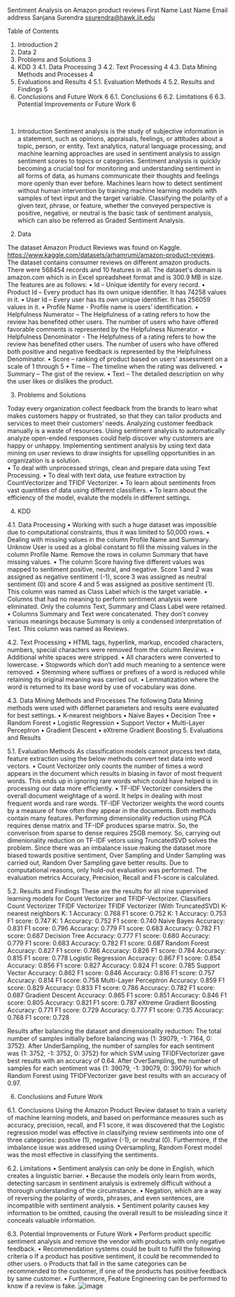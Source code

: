 Sentiment Analysis on Amazon product reviews
First Name	Last Name	Email address
Sanjana	Surendra	ssurendra@hawk.iit.edu

Table of Contents
1. Introduction	2
2. Data	2
3. Problems and Solutions	3
4. KDD	3
4.1. Data Processing	3
4.2. Text Processing	4
4.3. Data Mining Methods and Processes	4
5. Evaluations and Results	4
5.1. Evaluation Methods	4
5.2. Results and Findings	5
6. Conclusions and Future Work	6
6.1. Conclusions	6
6.2. Limitations	6
6.3. Potential Improvements or Future Work	6


 
1.	Introduction
Sentiment analysis is the study of subjective information in a statement, such as opinions, appraisals, feelings, or attitudes about a topic, person, or entity. Text analytics, natural language processing, and machine learning approaches are used in sentiment analysis to assign sentiment scores to topics or categories.
Sentiment analysis is quickly becoming a crucial tool for monitoring and understanding sentiment in all forms of data, as humans communicate their thoughts and feelings more openly than ever before. Machines learn how to detect sentiment without human intervention by training machine learning models with samples of text input and the target variable. Classifying the polarity of a given text, phrase, or feature, whether the conveyed perspective is positive, negative, or neutral is the basic task of sentiment analysis, which can also be referred as Graded Sentiment Analysis.

2.	Data

The dataset Amazon Product Reviews was found on Kaggle. https://www.kaggle.com/datasets/arhamrumi/amazon-product-reviews.
The dataset contains consumer reviews on different amazon products. There were 568454 records and 10 features in all. The dataset's domain is amazon.com which is in Excel spreadsheet format and is 300.9 MB in size. The features are as follows:
•	Id – Unique identity for every record.
•	Product Id – Every product has its own unique identifier. It has 74258 values in it.
•	User Id – Every user has its own unique identifier. It has 256059 values in it. 
•	Profile Name - Profile name is users’ identification.
•	Helpfulness Numerator – The Helpfulness of a rating refers to how the review has benefited other users. The number of users who have offered favorable comments is represented by the Helpfulness Numerator.
•	Helpfulness Denominator - The Helpfulness of a rating refers to how the review has benefited other users. The number of users who have offered both positive and negative feedback is represented by the Helpfulness Denominator.
•	Score – ranking of product based on users’ assessment on a scale of 1 through 5
•	Time – The timeline when the rating was delivered.
•	Summary – The gist of the review.
•	Text – The detailed description on why the user likes or dislikes the product.

3.	Problems and Solutions

Today every organization collect feedback from the brands to learn what makes customers happy or frustrated, so that they can tailor products and services to meet their customers’ needs.  Analyzing customer feedback manually is a waste of resources. Using sentiment analysis to automatically analyze open-ended responses could help discover why customers are happy or unhappy. Implementing sentiment analysis by using text data mining on user reviews to draw insights for upselling opportunities in an organization is a solution.  	 
•	To deal with unprocessed strings, clean and prepare data using Text Processing.
•	To deal with text data, use feature extraction by CountVectorizer and TFIDF Vectorizer.
•	To learn about sentiments from vast quantities of data using different classifiers.
•	To learn about the efficiency of the model, evalute the models in different settings.

4.	KDD

4.1. Data Processing
•	Working with such a huge dataset was impossible due to computational constraints, thus it was limited to 50,000 rows.
•	Dealing with missing values in the column Profile Name and Summary. Unknow User is used as a global constant to fill the missing values in the column Profile Name. Remove the rows in column Summary that have missing values.
•	The column Score having five different values was mapped to sentiment positive, neutral, and negative. Score 1 and 2 was assigned as negative sentiment (-1), score 3 was assigned as neutral sentiment (0) and score 4 and 5 was assigned as positive sentiment (1). This column was named as Class Label which is the target variable.
•	Columns that had no meaning to perform sentiment analysis were eliminated. Only the columns Text, Summary and Class Label were retained.
•	Columns Summary and Text were concatenated. They don't convey various meanings because Summary is only a condensed interpretation of Text. This column was named as Reviews.

4.2. Text Processing
•	HTML tags, hyperlink, markup, encoded characters, numbers, special characters were removed from the column Reviews.
•	Additional white spaces were stripped.
•	All characters were converted to lowercase.
•	Stopwords which don’t add much meaning to a sentence were removed.
•	Stemming where suffixes or prefixes of a word is reduced while retaining its original meaning was carried out.
•	Lemmatization where the word is returned to its base word by use of vocabulary was done.

4.3. Data Mining Methods and Processes
The following Data Mining methods were used with differnet parameters and results were evaluated for best settings.
•	K-nearest neighbors
•	Naive Bayes
•	Decision Tree
•	Random Forest
•	Logistic Regression
•	Support Vector
•	Multi-Layer Perceptron
•	Gradient Descent
•	eXtreme Gradient Boosting
5.	Evaluations and Results

5.1. Evaluation Methods
As classification models cannot process text data, feature extraction using the below methods convert text data into word vectors.
•	Count Vectorizer only counts the number of times a word appears in the document which results in biasing in favor of most frequent words. This ends up in ignoring rare words which could have helped is in processing our data more efficiently.
•	TF-IDF Vectorizer considers the overall document weightage of a word. It helps in dealing with most frequent words and rare words. TF-IDF Vectorizer weights the word counts by a measure of how often they appear in the documents. 
Both methods contain many features. Performing dimensionality reduction using PCA requires dense matrix and TF-IDF produces sparse matrix. So, the converison from sparse to dense requires 25GB memory. So, carrying out dimenionality reduction on TF-IDF vetors using TruncatedSVD solves the problem.
Since there was an imbalance issue making the dataset more biased towards positive sentiment, Over Sampling and Under Sampling was carried out, Random Over Sampling gave better results.
Due to computational reasons, only hold-out evaluation was performed. The evaluation metrics Accuracy, Precision, Recall and F1-score is calculated.

5.2.	Results and Findings
These are the results for all nine supervised learning models for Count Vectorizer and TFIDF-Vectorizer.
Classifiers	Count Vectorizer	TFIDF Vectorizer
	TFIDF Vectorizer
(With TruncatedSVD)
K-nearest neighbors 	K: 1 
Accuracy: 0.768 
F1 score: 0.752	K: 1 
Accuracy: 0.753 
F1 score: 0.747	K: 1 
Accuracy: 0.752
F1 score: 0.740
Naive Bayes	Accuracy: 0.831
F1 score: 0.796	Accuracy: 0.779
F1 score: 0.683 	Accuracy: 0.782
F1 score: 0.687
Decision Tree	Accuracy: 0.777
F1 score: 0.680	Accuracy: 0.779 
F1 score: 0.683 	Accuracy: 0.782 
F1 score: 0.687 
Random Forest	Accuracy: 0.827 
F1 score: 0.786 	Accuracy: 0.826 
F1 score: 0.784 	Accuracy: 0.815 
F1 score: 0.778 
Logistic Regression	Accuracy: 0.867 
F1 score: 0.854	Accuracy: 0.856 
F1 score: 0.827 	Accuracy: 0.824 
F1 score: 0.785
Support Vector	Accuracy: 0.862 
F1 score: 0.846	Accuracy: 0.816 
F1 score: 0.757 	Accuracy: 0.814 
F1 score: 0.758
Multi-Layer Perceptron	Accuracy: 0.859 
F1 score: 0.829	Accuracy: 0.833 
F1 score: 0.786	Accuracy: 0.782
F1 score: 0.687
Gradient Descent	Accuracy: 0.865
F1 score: 0.851 	Accuracy: 0.846 
F1 score: 0.805	Accuracy: 0.821
F1 score: 0.787
eXtreme Gradient Boosting	Accuracy: 0.771 
F1 score: 0.729	Accuracy: 0.777 
F1 score: 0.735	Accuracy: 0.768 
F1 score: 0.728

Results after balancing the dataset and dimensionality reduction: The total number of samples initially before balancing was {1: 39079, -1: 7164, 0: 3752}. After UnderSampling, the number of samples for each sentiment was {1: 3752, -1: 3752, 0: 3752} for which SVM using TFIDFVectorizer gave best results with an accuracy of 0.64. After OverSampling, the number of samples for each sentiment was {1: 39079, -1: 39079, 0: 39079} for which Random Forest using TFIDFVectorizer gave best results with an accuracy of 0.97. 

6.	Conclusions and Future Work

6.1. Conclusions
Using the Amazon Product Review dataset to train a variety of machine learning models, and based on performance measures such as accuracy, precision, recall, and F1 score, it was discovered that the Logistic regression model was effective in classifying review sentiments into one of three categories: positive (1), negative (-1), or neutral (0). Furthermore, if the imbalance issue was addresed using Oversampling, Random Forest model was the most effective in classifying the sentiments.

6.2.	Limitations
•	Sentiment analysis can only be done in English, which creates a linguistic barrier.
•	Because the models only learn from words, detecting sarcasm in sentiment analysis is extremely difficult without a thorough understanding of the circumstance.
•	Negation, which are a way of reversing the polarity of words, phrases, and even sentences, are incompatible with sentiment analysis.
•	Sentiment polarity causes key information to be omitted, causing the overall result to be misleading since it conceals valuable information.

6.3. Potential Improvements or Future Work
•	Perform product specific sentiment analysis and remove the vendor with products with only negative feedback.
•	Recommendation systems could be built to fulfil the following criteria
o	If a product has positive sentiment, it could be recommended to other users.
o	Products that fall in the same categories can be recommended to the customer, if one of the products has positive feedback by same customer.
•	Furthermore, Feature Engineering can be performed to know if a review is fake.
![image](https://github.com/SanjanaSurendra1997/SentimentAnalysisNLP/assets/113851128/7c16b53f-8431-4332-aa1c-5b9156e7b696)
